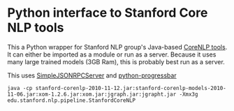 # Python interface to Stanford Core NLP tools

This a Python wrapper for Stanford NLP group's Java-based [CoreNLP tools](http://nlp.stanford.edu/software/corenlp.shtml).  It can either be imported as a module or run as a server. Because it uses many large trained models (3GB Ram), this is probably best run as a server.

This uses [SimpleJSONRPCServer](http://www.freenet.org.nz/dojo/pyjson/) and [python-progressbar](http://code.google.com/p/python-progressbar/)

    java -cp stanford-corenlp-2010-11-12.jar:stanford-corenlp-models-2010-11-06.jar:xom-1.2.6.jar:xom.jar:jgraph.jar:jgrapht.jar -Xmx3g edu.stanford.nlp.pipeline.StanfordCoreNLP 

